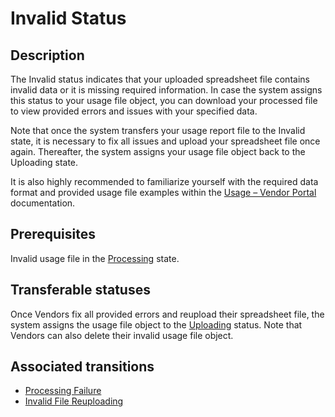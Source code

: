 # Invalid Status 
## Description
The Invalid status indicates that your uploaded spreadsheet file contains invalid data or it is missing required information. In case the system assigns this status to your usage file object, you can download your processed file to view provided errors and issues with your specified data.

Note that once the system transfers your usage report file to the Invalid state, it is necessary to fix all issues and upload your spreadsheet file once again. Thereafter, the system assigns your usage file object back to the Uploading state.

It is also highly recommended to familiarize yourself with the required data format and provided usage file examples within the [Usage – Vendor Portal](https://connect.cloudblue.com/community/modules/usage_module/vendor-portal/) documentation.

## Prerequisites
Invalid usage file in the [Processing](s-c-processing.html) state.
## Transferable statuses
Once Vendors fix all provided errors and reupload their spreadsheet file, the system assigns the usage file object to the [Uploading](s-b-uploading.html) status.
Note that Vendors can also delete their invalid usage file object.
## Associated transitions
* [Processing Failure](t-4-pro-invalid.html)
* [Invalid File Reuploading](t-5-inv-uploading.html)


